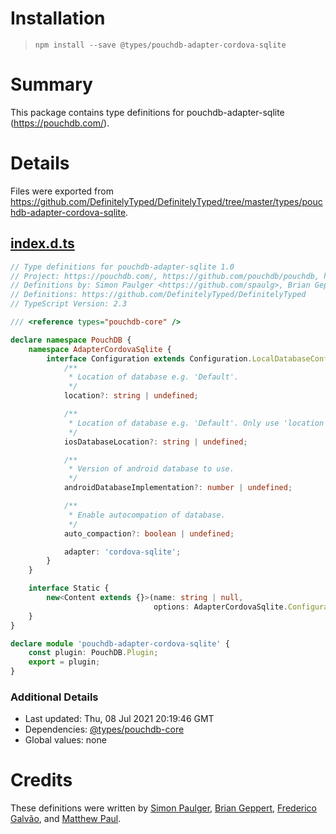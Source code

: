 # Installation
> `npm install --save @types/pouchdb-adapter-cordova-sqlite`

# Summary
This package contains type definitions for pouchdb-adapter-sqlite (https://pouchdb.com/).

# Details
Files were exported from https://github.com/DefinitelyTyped/DefinitelyTyped/tree/master/types/pouchdb-adapter-cordova-sqlite.
## [index.d.ts](https://github.com/DefinitelyTyped/DefinitelyTyped/tree/master/types/pouchdb-adapter-cordova-sqlite/index.d.ts)
````ts
// Type definitions for pouchdb-adapter-sqlite 1.0
// Project: https://pouchdb.com/, https://github.com/pouchdb/pouchdb, https://github.com/pouchdb-community/pouchdb-adapter-cordova-sqlite
// Definitions by: Simon Paulger <https://github.com/spaulg>, Brian Geppert <https://github.com/geppy>, Frederico Galvão <https://github.com/fredgalvao>, Matthew Paul <https://github.com/coffeymatt>
// Definitions: https://github.com/DefinitelyTyped/DefinitelyTyped
// TypeScript Version: 2.3

/// <reference types="pouchdb-core" />

declare namespace PouchDB {
    namespace AdapterCordovaSqlite {
        interface Configuration extends Configuration.LocalDatabaseConfiguration {
            /**
             * Location of database e.g. 'Default'.
             */
            location?: string | undefined;

            /**
             * Location of database e.g. 'Default'. Only use 'location' or 'iosDatabaseLocation' not both.
             */
            iosDatabaseLocation?: string | undefined;

            /**
             * Version of android database to use.
             */
            androidDatabaseImplementation?: number | undefined;

            /**
             * Enable autocompation of database.
             */
            auto_compaction?: boolean | undefined;

            adapter: 'cordova-sqlite';
        }
    }

    interface Static {
        new<Content extends {}>(name: string | null,
                                options: AdapterCordovaSqlite.Configuration): Database<Content>;
    }
}

declare module 'pouchdb-adapter-cordova-sqlite' {
    const plugin: PouchDB.Plugin;
    export = plugin;
}

````

### Additional Details
 * Last updated: Thu, 08 Jul 2021 20:19:46 GMT
 * Dependencies: [@types/pouchdb-core](https://npmjs.com/package/@types/pouchdb-core)
 * Global values: none

# Credits
These definitions were written by [Simon Paulger](https://github.com/spaulg), [Brian Geppert](https://github.com/geppy), [Frederico Galvão](https://github.com/fredgalvao), and [Matthew Paul](https://github.com/coffeymatt).
